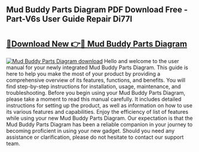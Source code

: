 ## Mud Buddy Parts Diagram PDF Download Free - Part-V6s User Guide Repair Di77l

# <h2><a href="http://dfoysi.blite.top/?on=Mud+Buddy+Parts+Diagram">🔗Download New 👉🔴 Mud Buddy Parts Diagram</a></h2>

[![Mud Buddy Parts Diagram download](https://i.imgur.com/lujVjoI.png)](http://dfoysi.blite.top/?on=Mud+Buddy+Parts+Diagram)
Hello and welcome to the user manual for your newly integrated Mud Buddy Parts Diagram. This guide is here to help you make the most of your product by providing a comprehensive overview of its features, functions, and benefits. You will find step-by-step instructions for installation, usage, maintenance, and troubleshooting. Before you begin using your Mud Buddy Parts Diagram, please take a moment to read this manual carefully. It includes detailed instructions for setting up the product, as well as information on how to use its various features and capabilities. Enjoy the efficiency of list of features while using your new Mud Buddy Parts Diagram. Our expectation is that the Mud Buddy Parts Diagram has been a reliable companion in your journey to becoming proficient in using your new gadget. Should you need any assistance or clarification, please do not hesitate to contact our support team.
